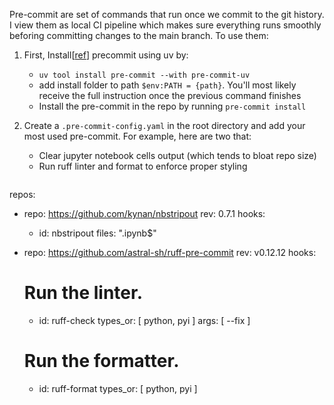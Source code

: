 Pre-commit are set of commands that run once we commit to the git history. I view them as local CI pipeline which makes sure
everything runs smoothly beforing committing changes to the main branch. To use them:

1. First, Install[[ref](https://adamj.eu/tech/2025/05/07/pre-commit-install-uv/)] precommit using uv by: 
    * `uv tool install pre-commit --with pre-commit-uv`
    * add install folder to path `$env:PATH = {path}`. You'll most likely receive the full instruction once the previous command finishes
    * Install the pre-commit in the repo by running `pre-commit install`

2. Create a `.pre-commit-config.yaml` in the root directory and add your most used pre-commit. For example, here are two that:
    * Clear jupyter notebook cells output (which tends to bloat repo size)
    * Run ruff linter and format to enforce proper styling
    ```
repos:
-   repo: https://github.com/kynan/nbstripout
    rev: 0.7.1
    hooks:
    -   id: nbstripout
        files: ".ipynb$"

-   repo: https://github.com/astral-sh/ruff-pre-commit
    rev: v0.12.12
    hooks:
    # Run the linter.
    -   id: ruff-check
        types_or: [ python, pyi ]
        args: [ --fix ]
    # Run the formatter.
    -   id: ruff-format
        types_or: [ python, pyi ]
   ```

